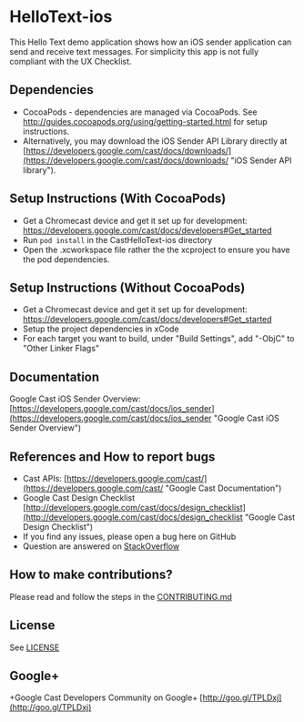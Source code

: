 # HelloText-ios

This Hello Text demo application shows how an iOS sender application can send and receive text messages.  For simplicity this app is not fully compliant with the UX Checklist. 

## Dependencies
* CocoaPods - dependencies are managed via CocoaPods. See http://guides.cocoapods.org/using/getting-started.html for setup instructions.
* Alternatively, you may download the iOS Sender API Library directly at [https://developers.google.com/cast/docs/downloads/](https://developers.google.com/cast/docs/downloads/ "iOS Sender API library").

## Setup Instructions (With CocoaPods)
* Get a Chromecast device and get it set up for development: https://developers.google.com/cast/docs/developers#Get_started
* Run `pod install` in the CastHelloText-ios directory
* Open the .xcworkspace file rather the the xcproject to ensure you have the pod dependencies.

## Setup Instructions (Without CocoaPods)
* Get a Chromecast device and get it set up for development: https://developers.google.com/cast/docs/developers#Get_started
* Setup the project dependencies in xCode
* For each target you want to build, under "Build Settings", add "-ObjC" to "Other Linker Flags"

## Documentation
Google Cast iOS Sender Overview:  [https://developers.google.com/cast/docs/ios_sender](https://developers.google.com/cast/docs/ios_sender "Google Cast iOS Sender Overview")

## References and How to report bugs
* Cast APIs: [https://developers.google.com/cast/](https://developers.google.com/cast/ "Google Cast Documentation")
* Google Cast Design Checklist [http://developers.google.com/cast/docs/design_checklist](http://developers.google.com/cast/docs/design_checklist "Google Cast Design Checklist")
* If you find any issues, please open a bug here on GitHub
* Question are answered on [StackOverflow](http://stackoverflow.com/questions/tagged/google-cast)

## How to make contributions?
Please read and follow the steps in the [CONTRIBUTING.md](CONTRIBUTING.md)

## License
See [LICENSE](LICENSE)

## Google+
 +Google Cast Developers Community on Google+ [http://goo.gl/TPLDxj](http://goo.gl/TPLDxj)
